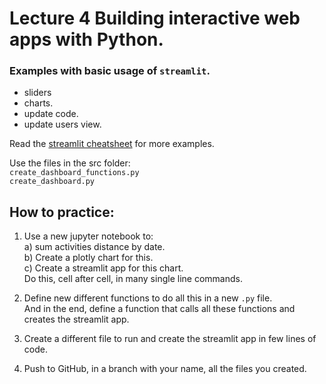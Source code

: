 # Lecture 4 Building interactive web apps with Python.


### Examples with basic usage of `streamlit`.
* sliders
* charts.
* update code.
* update users view.

Read the [streamlit cheatsheet](https://docs.streamlit.io/library/cheatsheet) for more examples.

Use the files in the src folder:  
`create_dashboard_functions.py`  
`create_dashboard.py`


## How to practice:
1) Use a new jupyter notebook to:    
a) sum activities distance by date.  
b) Create a plotly chart for this.  
c) Create a streamlit app for this chart.  
Do this, cell after cell, in many single line commands.    

2) Define new different functions to do all this in a new `.py` file.  
And in the end, define a function that calls all these functions and creates the streamlit app.  

3) Create a different file to run and create the streamlit app in few lines of code.  
4) Push to GitHub, in a branch with your name, all the files you created.